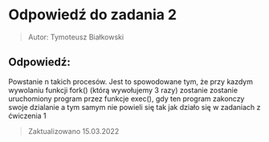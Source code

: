 # Odpowiedź do zadania 2
> Autor: Tymoteusz Białkowski

## Odpowiedź:

Powstanie n takich procesów. Jest to spowodowane tym, że przy kazdym wywolaniu funkcji fork() (którą wywołujemy 3 razy)
zostanie zostanie uruchomiony program przez funkcje exec(), gdy ten program zakonczy swoje
dzialanie a tym samym nie powieli się tak jak działo się w zadaniach z ćwiczenia 1

> Zaktualizowano 15.03.2022